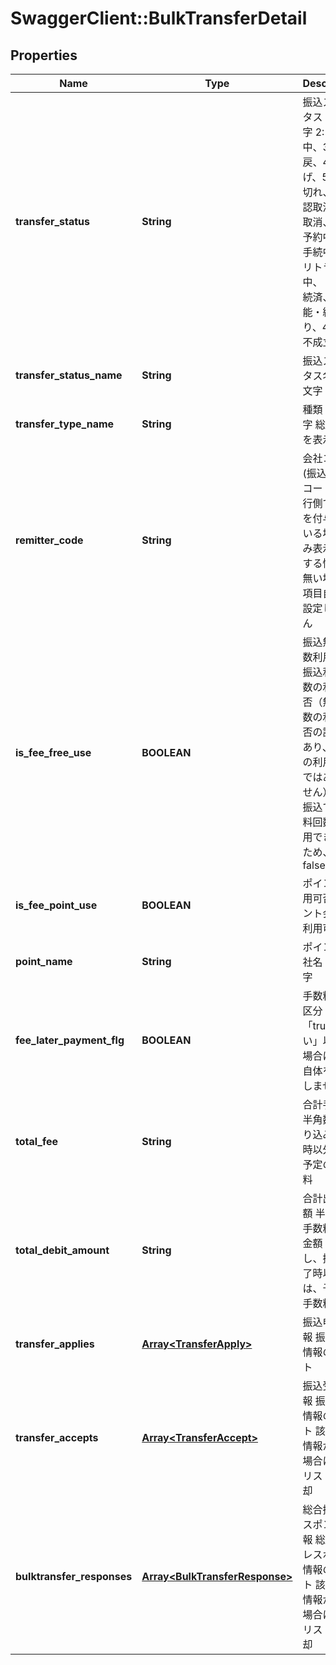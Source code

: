 # SwaggerClient::BulkTransferDetail

## Properties
Name | Type | Description | Notes
------------ | ------------- | ------------- | -------------
**transfer_status** | **String** | 振込ステータス 半角数字 2:申請中、3:差戻、4:取下げ、5:期限切れ、8:承認取消/予約取消、 11:予約中、12:手続中、13:リトライ中、 20:手続済、30:不能・組戻あり、40:手続不成立  | [optional] 
**transfer_status_name** | **String** | 振込ステータス名 全角文字  | [optional] 
**transfer_type_name** | **String** | 種類 全角文字 総合振込　を表示  | [optional] 
**remitter_code** | **String** | 会社コード(振込依頼人コード) 銀行側で番号を付与している場合のみ表示 該当する情報が無い場合は項目自体を設定しません  | [optional] 
**is_fee_free_use** | **BOOLEAN** | 振込無料回数利用可否 振込利用回数の利用可否（無料回数の利用可否の設定であり、実際の利用有無ではありません） 総合振込では無料回数は利用できないため、常にfalse  | [optional] 
**is_fee_point_use** | **BOOLEAN** | ポイント利用可否 ポイント会社の利用可否  | [optional] 
**point_name** | **String** | ポイント会社名 全角文字  | [optional] 
**fee_later_payment_flg** | **BOOLEAN** | 手数料後払区分 「true&#x3D;後払い」以外の場合は項目自体を設定しません  | [optional] 
**total_fee** | **String** | 合計手数料 半角数字 振り込み完了時以外は、予定の手数料  | [optional] 
**total_debit_amount** | **String** | 合計出金金額 半角数字 手数料+振込金額　ただし、振込完了時以外は、予定の手数料  | [optional] 
**transfer_applies** | [**Array&lt;TransferApply&gt;**](TransferApply.md) | 振込申請情報 振込申請情報のリスト  | [optional] 
**transfer_accepts** | [**Array&lt;TransferAccept&gt;**](TransferAccept.md) | 振込受付情報 振込受付情報のリスト 該当する情報が無い場合は空のリストを返却  | [optional] 
**bulktransfer_responses** | [**Array&lt;BulkTransferResponse&gt;**](BulkTransferResponse.md) | 総合振込レスポンス情報 総合振込レスポンス情報のリスト 該当する情報が無い場合は空のリストを返却  | [optional] 


